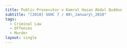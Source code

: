 ```yaml
---
title: Public Prosecutor v Kamrul Hasan Abdul Quddus
subtitle: "[2010] SGHC 7 / 08\_January\_2010"
tags:
  - Criminal Law
  - Offences
  - Murder
layout: single
---
```


